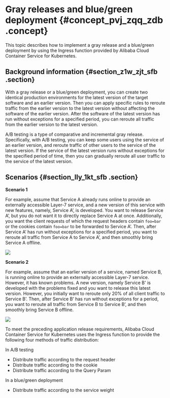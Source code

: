 # Gray releases and blue/green deployment {#concept_pvj_zqq_zdb .concept}

This topic describes how to implement a gray release and a blue/green deployment by using the Ingress function provided by Alibaba Cloud Container Service for Kubernetes.

## Background information {#section_z1w_zjt_sfb .section}

With a gray release or a blue/green deployment, you can create two identical production environments for the latest version of the target software and an earlier version. Then you can apply specific rules to reroute traffic from the earlier version to the latest version without affecting the software of the earlier version. After the software of the latest version has run without exceptions for a specified period, you can reroute all traffic from the earlier version to the latest version.

A/B testing is a type of comparative and incremental gray release. Specifically, with A/B testing, you can keep some users using the service of an earlier version, and reroute traffic of other users to the service of the latest version. If the service of the latest version runs without exceptions for the specified period of time, then you can gradually reroute all user traffic to the service of the latest version.

## Scenarios {#section_lly_1kt_sfb .section}

**Scenario 1**

For example, assume that Service A already runs online to provide an externally accessible Layer-7 service, and a new version of this service with new features, namely, Service A’, is developed. You want to release Service A’, but you do not want it to directly replace Service A at once. Additionally, you want the client requests of which the request headers contain `foo=bar` or the cookies contain `foo=bar` to be forwarded to Service A’. Then, after Service A’ has run without exceptions for a specified period, you want to reroute all traffic from Service A to Service A’, and then smoothly bring Service A offline.

![](http://static-aliyun-doc.oss-cn-hangzhou.aliyuncs.com/assets/img/15821/15647121669950_en-US.png)

**Scenario 2**

For example, assume that an earlier version of a service, named Service B, is running online to provide an externally accessible Layer-7 service. However, it has known problems. A new version, namely Service B' is developed with the problems fixed and you want to release this latest version. However, you initially want to reroute only 20% of all client traffic to Service B’. Then, after Service B’ has run without exceptions for a period, you want to reroute all traffic from Service B to Service B’, and then smoothly bring Service B offline.

![](http://static-aliyun-doc.oss-cn-hangzhou.aliyuncs.com/assets/img/15821/15647121669951_en-US.png)

To meet the preceding application release requirements, Alibaba Cloud Container Service for Kubernetes uses the Ingress function to provide the following four methods of traffic distribution:

In A/B testing

-   Distribute traffic according to the request header
-   Distribute traffic according to the cookie
-   Distribute traffic according to the Query Param

In a blue/green deployment

-   Distribute traffic according to the service weight

